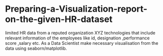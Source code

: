 # Preparing-a-Visualization-report-on-the-given-HR-dataset
limited HR data from a reputed organization XYZ technologies   that include relevant information of the employees like id, designation ,performance score ,salary etc.  As a Data Scientist  make necessary visualisation from the data using seaborn/matplotlib.

